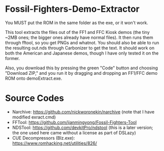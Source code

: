 # Fossil-Fighters-Demo-Extractor
You MUST put the ROM in the same folder as the exe, or it won't work.

This tool extracts the files out of the FF1 and FFC Kiosk demos (the tiny ~2MB ones; the bigger ones already have normal files). It then runs them through fftool, so you get PNGs and whatnot. You should also be
able to run the resulting out.nds through Carbonizer to get the text. It should work on both the American and Japanese demos, though I have only tested it on the former.

Also, you download this by pressing the green "Code" button and choosing "Download ZIP," and
you run it by dragging and dropping an FF1/FFC demo ROM onto demoExtract.exe.

# Source Codes
- Narchive: https://github.com/nickworonekin/narchive (note that I have modified exract.cmd)
- FFTool: https://github.com/jianmingyong/Fossil-Fighters-Tool
- NDSTool: https://github.com/devkitPro/ndstool (this is a later version; the one used here came without a license as part of DSLazy)
- CUE Decompressors (Blz.exe): https://www.romhacking.net/utilities/826/
